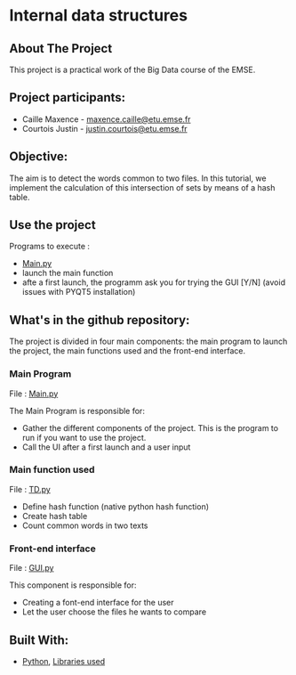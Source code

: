 # Internal data structures

<!-- ABOUT THE PROJECT -->
## About The Project

This project is a practical work of the Big Data course of the EMSE.

## Project participants:

- Caille Maxence - maxence.caille@etu.emse.fr
- Courtois Justin - justin.courtois@etu.emse.fr

## Objective:

The aim is to detect the words common to two files.
In this tutorial, we implement the calculation of this intersection of sets by means of a hash table.

## Use the project

Programs to execute : 
- [Main.py](https://github.com/maxant38/big_data_hash_table_intersection/blob/main/Main.py)
- launch the main function
- afte a first launch, the programm ask you for trying the GUI [Y/N] (avoid issues with PYQT5 installation)

## What's in the github repository:

The project is divided in four main components: the main program to launch the project, the main functions used and the front-end interface.

### Main Program 
File : [Main.py](https://github.com/maxant38/big_data_hash_table/blob/main/Main.py)

The Main Program is responsible for:

- Gather the different components of the project. This is the program to run if you want to use the project.
- Call the UI after a first launch and a user input

### Main function used
File : [TD.py](https://github.com/maxant38/big_data_hash_table_intersection/blob/main/TD.py)

- Define hash function (native python hash function)
- Create hash table 
- Count common words in two texts


### Front-end interface
File : [GUI.py](https://github.com/maxant38/big_data_hash_table_intersection/blob/main/GUI.py)

This component is responsible for:

- Creating a font-end interface for the user
- Let the user choose the files he wants to compare


## Built With:

* [Python](https://www.python.org/), [Libraries used](https://github.com/maxant38/big_data_hash_table_intersection/tree/main/env/Lib/site-packages)












